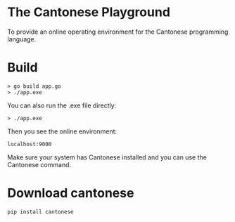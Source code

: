 # The Cantonese Playground
To provide an online operating environment for the Cantonese programming language.

# Build
```
> go build app.go
> ./app.exe
```

You can also run the .exe file directly:  
```
> ./app.exe
```

Then you see the online environment:
```
localhost:9000
```  

Make sure your system has Cantonese installed and you can use the Cantonese command.

# Download cantonese
```
pip install cantonese
```